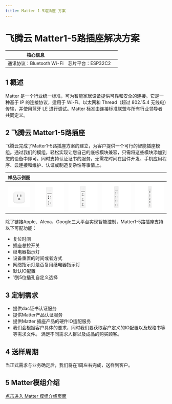```yaml
---
title: Matter 1-5路插座 方案
---
```


# 飞腾云 Matter1-5路插座解决方案

| 核心信息 |        |         |
| -------- | ---------- |------------ |
| 通讯协议：Bluetooth Wi-Fi |   芯片平台：ESP32C2   |          |

## 1 概述
Matter 是一个行业统一标准，可为智能家居设备提供可靠和安全的连接。它是一种基于 IP 的连接协议，适用于 Wi-Fi、以太网和 Thread（超过 802.15.4 无线电）传输，并使用蓝牙 LE 进行调试。Matter 标准由连接标准联盟与所有行业领导者共同定义。

<!-- ![tupian](../../assets/images/matter/overview.png)

![可提供设备关系](../../assets/images/matter/产品提供设备图.png) -->

## 2 飞腾云 Matter1-5路插座

飞腾云完成了Matter1-5路插座方案的建立，为客户提供一个可行的智能插座模组。通过我们的模组，轻松实现让您自己的底板模块兼容，只需将这些模块添加到您的设备中即可。同时支持认证证书的服务，无需花时间在固件开发、手机应用程序、云连接和维护、认证或制造复杂性等事情上。

|    样品示例图     |        |           |          |           |
| ----  |  --------- | ------ | --------- | --------- |
|   ![1路插座](../../assets/images/matter/1插座.png)    |    ![2路插座](../../assets/images/matter/2插座.png)     |     ![3路插座](../../assets/images/matter/3插座.png)     |     ![4路插座](../../assets/images/matter/4插座.png)    |       ![5路插座](../../assets/images/matter/5插座.png)      |

  除了链接Apple、Alexa、Google三大平台实现智能控制，Matter1-5路插座支持以下可配功能：

- 复位时间
- 插座总控开关
- 继电器指示灯
- 设备重置的时间或者方式
- 网络指示灯是否复用继电器指示灯
- 默认IO配置
- 1到5位插孔自定义选择


## 3 定制需求

- 提供dac证书认证服务
- 提供Matter产品认证服务
- 提供Matter 插座产品的硬件IO适配服务
- 我们会根据客户具体的要求，同时我们要获取客户定义的IO配置以及规格书等等需求文件。
  满足不同需求人群以及成品的购买顾客。

## 4 送样周期
当正式需求与业务确定后，我们将在1周左右完成，送样到客户。


## 5 Matter模组介绍

[点击进入 Matter 模组介绍页面](../../products/matter/socket1_5.md) 
